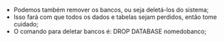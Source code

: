 * Podemos também remover os bancos, ou seja deletá-los do sistema;
* Isso fará com que todos os dados e tabelas sejam perdidos, então tome cuidado;
* O comando para deletar bancos é: DROP DATABASE nomedobanco;